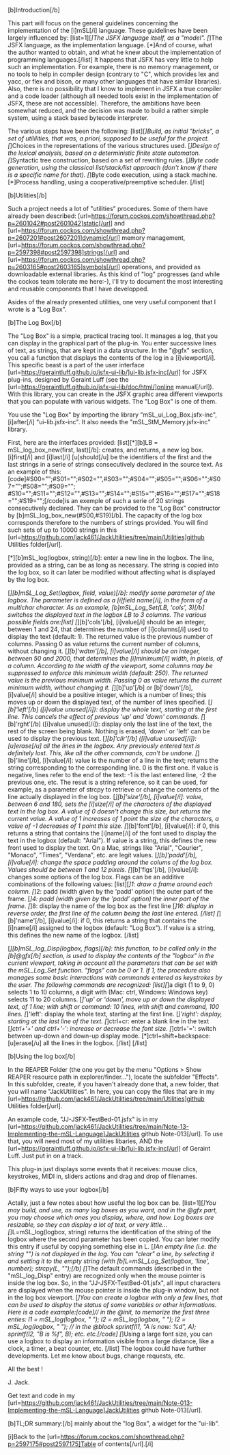 [b]Introduction[/b]

This part will focus on the general guidelines concerning the implementation of the [i]mSL[/i] language.
These guidelines have been largely influenced by:
[list=1][*]The JSFX language itself, as a "model".
[*]The JSFX language, as the implementation language.
[*]And of course, what the author wanted to obtain, and what he knew about the implementation of programming languages.[/list]
It happens that JSFX has very little to help such an implementation. For example, there is no memory management, or no tools to help in compiler design (contrary to "C", which provides lex and yacc, or flex and bison, or many other languages that have similar libraries). Also, there is no possibility that I know to implement in JSFX a true compiler and a code loader (although all needed tools exist in the implementation of JSFX, these are not accessible). Therefore, the ambitions have been somewhat reduced, and the decision was made to build a rather simple system, using a stack based bytecode interpreter.

The various steps have been the following:
[list][*]Build, as initial "bricks", a set of utililities, that was, a priori, supposed to be useful for the project.
[*]Choices in the representations of the various structures used.
[*]Design of the lexical analysis, based on a deterministic finite state automaton.
[*]Syntactic tree construction, based on a set of rewriting rules.
[*]Byte code generation, using the classical list/stack/list approach (don't know if there is a specific name for that).
[*]Byte code execution, using a stack machine.
[*]Process handling, using a cooperative/preemptive scheduler.
[/list]

[b]Utilities[/b]

Such a project needs a lot of "utilities" procedures. Some of them have already been described: [url=https://forum.cockos.com/showthread.php?p=2601042#post2601042]static[/url] and [url=https://forum.cockos.com/showthread.php?p=2607201#post2607201]dynamic[/url] memory management, [url=https://forum.cockos.com/showthread.php?p=2597398#post2597398]strings[/url] and [url=https://forum.cockos.com/showthread.php?p=2603165#post2603165]symbols[/url] operations, and provided as downloadable external libraries. As this kind of "log" progresses (and while the cockos team tolerate me here:-), I'll try to document the most interesting and reusable components that I have developped.

Asides of the already presented utilities, one very useful component that I wrote is a "Log Box".

[b]The Log Box[/b]

The "Log Box" is a simple, practical tracing tool. It manages a log, that you can display in the graphical part of the plug-in. You enter successive lines of text, as strings, that are kept in a data structure. In the "@gfx" section, you call a function that displays the contents of the log in a [i]viewport[/i]. This specific beast is a part of the user interface [url=https://geraintluff.github.io/jsfx-ui-lib/]ui-lib.jsfx-inc[/url] for JSFX plug-ins, designed by Geraint Luff (see the [url=https://geraintluff.github.io/jsfx-ui-lib/doc/html/]online manual[/url]). With this library, you can create in the JSFX graphic area different viewports that you can populate with various widgets. The "Log Box" is one of them.

You use the "Log Box" by importing the library "mSL_ui_Log_Box.jsfx-inc", [i]after[/i] "ui-lib.jsfx-inc". It also needs the "mSL_StM_Memory.jsfx-inc" library.

First, here are the interfaces provided:
[list][*][b]LB = mSL_log_box_new(first, last)[/b]: creates, and returns, a new log box. [i]first[/i] and [i]last[/i] [u]should[/u] be the identifiers of the first and the last strings in a serie of strings consecutively declared in the source text. As an example of this:
[code]#S00="";#S01="";#S02="",#S03="";#S04="";#S05="";#S06="";#S07="";#S08="";#S09="";
#S10="";#S11="";#S12="",#S13="";#S14="";#S15="";#S16="";#S17="";#S18="";#S19="";[/code]is an exemple of such a serie of 20 strings consecutively declared. They can be provided to the "Log Box" constructor by [b]mSL_log_box_new(#S00,#S19)[/b]. The capacity of the log box corresponds therefore to the numbers of strings provided. You will find such sets of up to 10000 strings in this [url=https://github.com/jack461/JackUtilities/tree/main/Utilities]github Utilities folder[/url]. 

[*][b]mSL_log(logbox, string)[/b]: enter a new line in the logbox. The line, provided as a string, can be as long as necessary. The string is copied into the log box, so it can later be modified without affecting what is displayed by the log box.

[*][b]mSL_Log_Set(logbox, field, value)[/b]: modify some parameter of the logbox. The parameter is defined as a [i]field name[/i], in the form of a multichar character. As an example, [b]mSL_Log_Set(LB, 'cols', 3)[/b] switches the displayed text in the logbox LB to 3 columns. The various possible fields are:[list]
[*][b]'cols'[/b], [i]value[/i] should be an integer, between 1 and 24, that determines the number of [i]columns[/i] used to display the text (default: 1). The returned value is the previous number of columns. Passing 0 as value returns the current number of columns, without changing it.
[*][b]'wdtm'[/b], [i]value[/i] should be an integer, between 50 and 2000, that determines the [i]minimum[/i] width, in pixels, of a column. According to the width of the viewport, some columns may be suppressed to enforce this minimum width (default: 250). The returned value is the previous minimum width. Passing 0 as value returns the current minimum width, without changing it.
[*][b]'up'[/b] or [b]'down'[/b], [i]value[/i] should be a positive integer, which is a number of lines; this moves up or down the displayed text, of the number of lines specified.
[*][b]'left'[/b] ([i]value unused[/i]): display the whole text, starting at the first line. This cancels the effect of previous 'up' and 'down' commands.
[*][b]'rght'[/b] ([i]value unused[/i]): display only the last line of the text, the rest of the screen being blank. Nothing is erased, 'down' or 'left' can be used to display the previous text.
[*][b]'clir'[/b] ([i]value unused[/i]): [u]erase[/u] all the lines in the logbox. Any previously entered text is definitely lost. This, like all the other commands, can't be undone.
[*][b]'line'[/b], [i]value[/i]: value is the number of a line in the text; returns the string corresponding to the corresponding line. 0 is the first one. If value is negative, lines refer to the end of the text: -1 is the last entered line, -2 the previous one, etc. The resut is a string reference, so it can be used, for example, as a parameter of strcpy to retrieve or change the contents of the line actually displayed in the log box.
[*][b]'size'[/b], [i]value[/i]: value, between 6 and 180, sets the [i]size[/i] of the characters of the displayed text in the log box. A value of 0 doesn't change this size, but returns the current value. A value of 1 increases of 1 point the size of the characters, a value of -1 decreases of 1 point this size.
[*][b]'font'[/b], [i]value[/i]: if 0, this returns a string that contains the [i]name[/i] of the font used to display the text in the logbox (default: "Arial"). If value is a string, this defines the new front used to display the text. On a Mac, strings like "Arial", "Courier", "Monaco", "Times", "Verdana", etc. are legit values.
[*][b]'padd'[/b], [i]value[/i]: change the space padding around the colums of the log box. Values should be between 1 and 12 pixels.
[*][b]'flgs'[/b], [i]value[/i]: changes some options of the log box. Flags can be an additive combinations of the following values:
[list][*]1: draw a frame around each column.
[*]2: padd (width given by the 'padd' option) the outer part of the frame.
[*]4: padd (width given by the 'padd' option) the inner part of the frame.
[*]8: display the name of the log box as the first line
[*]16: display in reverse order, the first line of the column being the last line entered.
[/list]
[*][b]'name'[/b], [i]value[/i]: if 0, this returns a string that contains the [i]name[/i] assigned to the logbox (default: "Log Box"). If value is a string, this defines the new name of the logbox.
[/list]

[*][b]mSL_log_Disp(logbox, flags)[/b]: this function, to be called only in the [b]@gfx[/b] section, is used to display the contents of the "logbox" in the current viewport, taking in account all the parameters that can be set with the mSL_Log_Set function. "flags" can be 0 or 1. If 1, the procedure also manages some basic interactions with commands entered as keystrokes by the user. The following commands are recognized:
[list][*]a digit (1 to 9, 0) selects 1 to 10 columns, a digit with (Mac: ctrl, Windows: Windows key) selects 11 to 20 columns. 
[*]'up' or 'down', move up or down the displayed text, of 1 line; with shift or command: 10 lines, with shift and command, 100 lines.
[*]'left': display the whole text, starting at the first line. 
[*]'right': display, starting at the last line of the text.
[*]ctrl+cr: enter a blank line in the text
[*]ctrl+'+' and ctrl+'-': increase or decrease the font size.
[*]ctrl+'=': switch between up-down and down-up display mode.
[*]ctrl+shift+backspace: [u]erase[/u] all the lines in the logbox.
[/list]
[/list]

[b]Using the log box[/b]

In the REAPER Folder (the one you get by the menu "Options > Show REAPER resource path in explorer/finder..."), locate the subfolder "Effects". In this subfolder, create, if you haven't already done that, a new folder, that you will name "JackUtilities". In here, you can copy the files that are in my [url=https://github.com/jack461/JackUtilities/tree/main/Utilities]github Utilities folder[/url].

An example code, "JJ-JSFX-TestBed-01.jsfx" is in my [url=https://github.com/jack461/JackUtilities/tree/main/Note-13-Implementing-the-mSL-Language]JackUtilities github Note-013[/url]. To use that, you will need most of my utilities libaries, AND the [url=https://geraintluff.github.io/jsfx-ui-lib/]ui-lib.jsfx-inc[/url] of Geraint Luff. Just put in on a track.

This plug-in just displays some events that it receives: mouse clics, keystrokes, MIDI in, sliders actions and drag and drop of filenames.

[b]Fifty ways to use your logbox[/b]

Actally, just a few notes about how useful the log box can be.
[list=1][*]You may build, and use, as many log boxes as you want, and in the @gfx part, you may choose which ones you display, where, and how. Log boxes are resizable, so they can display a lot of text, or very little...
[*]L=mSL_log(logbox, string) returns the identification of the string of the logbox where the second parameter has been copied. You can later modify this entry if useful by copying something else in L.
[*]An empty line (i.e. the string "") is not displayed in the log. You can "clear" a line, by selecting it and setting it to the empty string (with [b]L=mSL_Log_Set(logbox, 'line', number); strcpy(L, "");[/b]
[*]The default commands (described in the "mSL_log_Disp" entry) are recognized only when the mouse pointer is inside the log box. So, in the "JJ-JSFX-TestBed-01.jsfx", all input characters are displayed when the mouse pointer is inside the plug-in window, but not in the log box viewport.
[*]You can create a logbox with only a few lines, that can be used to display the status of some variables or other informations. Here is a code example:[code]// in the @init, to memorize the first three enties:
l1 = mSL_log(logbox, " "); l2 = mSL_log(logbox, " "); l2 = mSL_log(logbox, " "); 
// in the @block
sprintf(l1, "A is now: %d", A); sprintf(l2, "B is %f", B); etc.
etc.[/code]
[*]Using a large font size, you can use a logbox to display an information visible from a large distance, like a clock, a timer, a beat counter, etc.
[/list]
The logbox could have further developments. Let me know about bugs, change requests, etc.



All the best !

J. Jack.

Get text and code in my [url=https://github.com/jack461/JackUtilities/tree/main/Note-013-Implementing-the-mSL-Language]JackUtilities github Note-013[/url].

[b]TL;DR summary:[/b] mainly about the "log Box", a widget for the "ui-lib".

[i]Back to the [url=https://forum.cockos.com/showthread.php?p=2597175#post2597175]Table of contents[/url].[/i]
